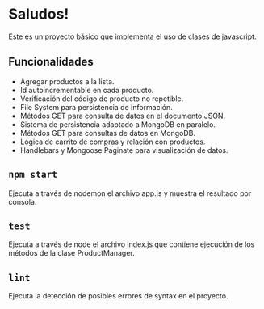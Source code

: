 # Saludos!
Este es un proyecto básico que implementa el uso de clases de javascript.

## Funcionalidades
- Agregar productos a la lista.
- Id autoincrementable en cada producto.
- Verificación del código de producto no repetible.
- File System para persistencia de información.
- Métodos GET para consulta de datos en el documento JSON.
- Sistema de persistencia adaptado a MongoDB en paralelo.
- Métodos GET para consultas de datos en MongoDB.
- Lógica de carrito de compras y relación con productos.
- Handlebars y Mongoose Paginate para visualización de datos.

## `npm start`
Ejecuta a través de nodemon el archivo app.js y muestra el resultado por consola.

## `test`
Ejecuta a través de node el archivo index.js que contiene ejecución de los métodos de la clase ProductManager.

## `lint`
Ejecuta la detección de posibles errores de syntax en el proyecto.
